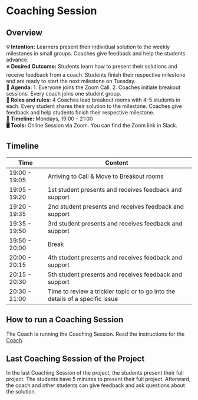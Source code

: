 # Coaching Session

## Overview

**💡 Intention:** Learners present their individual solution to the weekly milestones in small groups. Coaches give feedback and help the students advance.\
**⭐ Desired Outcome:** Students learn how to present their solutions and receive feedback from a coach. Students finish their respective milestone and are ready to start the next milestone on Tuesday. \
**📝 Agenda:** 1. Everyone joins the Zoom Call. 2. Coaches initiate breakout sessions. Every coach joins one student group. \
**👤 Roles and rules:** 4 Coaches lead breakout rooms with 4-5 students in each. Every student shares their solution to the milestone. Coaches give feedback and help students finish their respective milestone. \
**📅 Timeline:** Mondays, 19:00 - 21:00 \
**🖥️ Tools:** Online Session via Zoom. You can find the Zoom link in Slack. 

## Timeline

| Time           | Content                                     |
| ---------| --------------------------------------|
|19:00 - 19:05| Arriving to Call & Move to Breakout rooms |
|19:05 - 19:20| 1st student presents and receives feedback and support |
|19:20 - 19:35| 2nd student presents and receives feedback and support |
|19:35 - 19:50| 3rd student presents and receives feedback and support|
|19:50 - 20:00| Break|
|20:00 - 20:15| 4th student presents and receives feedback and support|
|20:15 - 20:30| 5th student presents and receives feedback and support|
|20:30 - 21:00| Time to review a trickier topic or to go into the details of a specific issue |

## How to run a Coaching Session

The Coach is running the Coaching Session. Read the instructions for the [Coach](https://github.com/ReDI-School/fullstack_bootcamp/blob/main/volunteers/coach.md). 

## Last Coaching Session of the Project

In the last Coaching Session of the project, the students present their full project. The students have 5 minutes to present their full project. Afterward, the coach and other students can give feedback and ask questions about the solution. 
